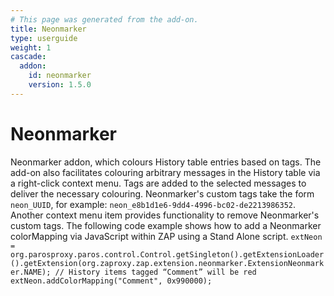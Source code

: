```yaml
---
# This page was generated from the add-on.
title: Neonmarker
type: userguide
weight: 1
cascade:
  addon:
    id: neonmarker
    version: 1.5.0
---
```


# Neonmarker

Neonmarker addon, which colours History table entries based on tags. The add-on also facilitates colouring arbitrary messages in the History table via a right-click context menu. Tags are added to the selected messages to deliver the necessary colouring. Neonmarker's custom tags take the form `neon_UUID`, for example: `neon_e8b1d1e6-9dd4-4996-bc02-de2213986352`. Another context menu item provides functionality to remove Neonmarker's custom tags. The following code example shows how to add a Neonmarker colorMapping via JavaScript within ZAP using a Stand Alone script. `extNeon = org.parosproxy.paros.control.Control.getSingleton().getExtensionLoader().getExtension(org.zaproxy.zap.extension.neonmarker.ExtensionNeonmarker.NAME);
// History items tagged “Comment” will be red
extNeon.addColorMapping("Comment", 0x990000);`
